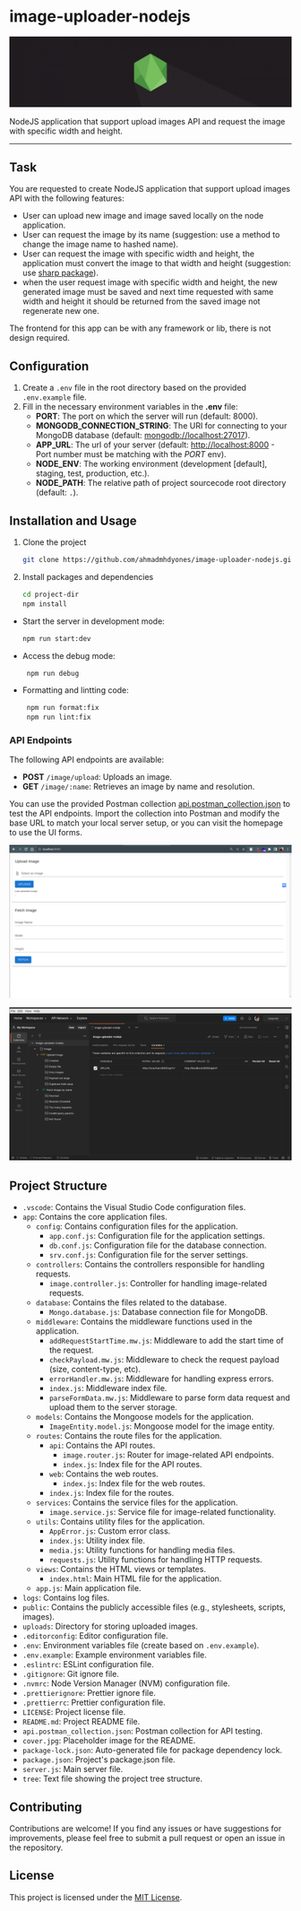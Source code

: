 # image-uploader-nodejs

![Node.js](./cover.jpg)

NodeJS application that support upload images API and request the image with specific width and height.

---

## Task

You are requested to create NodeJS application that support upload images API with the following features:

- User can upload new image and image saved locally on the node application.
- User can request the image by its name (suggestion: use a method to change the image name to hashed name).
- User can request the image with specific width and height, the application must convert the image to that width and height (suggestion: use [sharp package](https://www.npmjs.com/package/sharp)).
- when the user request image with specific width and height, the new generated image must be saved and next time requested with same width and height it should be returned from the saved image not regenerate new one.

The frontend for this app can be with any framework or lib, there is not design required.

## Configuration

1. Create a `.env` file in the root directory based on the provided `.env.example` file.
2. Fill in the necessary environment variables in the **.env** file:
   - **PORT**: The port on which the server will run (default: 8000).
   - **MONGODB_CONNECTION_STRING**: The URI for connecting to your MongoDB database (default: <mongodb://localhost:27017>).
   - **APP_URL**: The url of your server (default: <http://localhost:8000> - Port number must be matching with the *PORT* env).
   - **NODE_ENV**: The working environment (development [default], staging, test, production, etc.).
   - **NODE_PATH**: The relative path of project sourcecode root directory (default: `.`).

## Installation and Usage

1. Clone the project

    ```sh
    git clone https://github.com/ahmadmhdyones/image-uploader-nodejs.git
    ```

2. Install packages and dependencies

    ```sh
    cd project-dir
    npm install
    ```

- Start the server in development mode:

   ```sh
   npm run start:dev
   ```

- Access the debug mode:

   ```sh
    npm run debug
   ```

- Formatting and lintting code:

   ```sh
    npm run format:fix
    npm run lint:fix
   ```

### API Endpoints

The following API endpoints are available:

- **POST** `/image/upload`: Uploads an image.
- **GET** `/image/:name`: Retrieves an image by name and resolution.

You can use the provided Postman collection [api.postman_collection.json](./api.postman_collection.json) to test the API endpoints. Import the collection into Postman and modify the base URL to match your local server setup, or you can visit the homepage to use the UI forms.

![Homepage](./public/images/Screenshot%20from%202023-07-18%2004-44-54.png)

![Collection](./public/images/Screenshot%20from%202023-07-18%2004-47-30.png)

## Project Structure

- `.vscode`: Contains the Visual Studio Code configuration files.
- `app`: Contains the core application files.
  - `config`: Contains configuration files for the application.
    - `app.conf.js`: Configuration file for the application settings.
    - `db.conf.js`: Configuration file for the database connection.
    - `srv.conf.js`: Configuration file for the server settings.
  - `controllers`: Contains the controllers responsible for handling requests.
    - `image.controller.js`: Controller for handling image-related requests.
  - `database`: Contains the files related to the database.
    - `Mongo.database.js`: Database connection file for MongoDB.
  - `middleware`: Contains the middleware functions used in the application.
    - `addRequestStartTime.mw.js`: Middleware to add the start time of the request.
    - `checkPayload.mw.js`: Middleware to check the request payload (size, content-type, etc).
    - `errorHandler.mw.js`: Middleware for handling express errors.
    - `index.js`: Middleware index file.
    - `parseFormData.mw.js`: Middleware to parse form data request and upload them to the server storage.
  - `models`: Contains the Mongoose models for the application.
    - `ImageEntity.model.js`: Mongoose model for the image entity.
  - `routes`: Contains the route files for the application.
    - `api`: Contains the API routes.
      - `image.router.js`: Router for image-related API endpoints.
      - `index.js`: Index file for the API routes.
    - `web`: Contains the web routes.
      - `index.js`: Index file for the web routes.
    - `index.js`: Index file for the routes.
  - `services`: Contains the service files for the application.
    - `image.service.js`: Service file for image-related functionality.
  - `utils`: Contains utility files for the application.
    - `AppError.js`: Custom error class.
    - `index.js`: Utility index file.
    - `media.js`: Utility functions for handling media files.
    - `requests.js`: Utility functions for handling HTTP requests.
  - `views`: Contains the HTML views or templates.
    - `index.html`: Main HTML file for the application.
  - `app.js`: Main application file.
- `logs`: Contains log files.
- `public`: Contains the publicly accessible files (e.g., stylesheets, scripts, images).
- `uploads`: Directory for storing uploaded images.
- `.editorconfig`: Editor configuration file.
- `.env`: Environment variables file (create based on `.env.example`).
- `.env.example`: Example environment variables file.
- `.eslintrc`: ESLint configuration file.
- `.gitignore`: Git ignore file.
- `.nvmrc`: Node Version Manager (NVM) configuration file.
- `.prettierignore`: Prettier ignore file.
- `.prettierrc`: Prettier configuration file.
- `LICENSE`: Project license file.
- `README.md`: Project README file.
- `api.postman_collection.json`: Postman collection for API testing.
- `cover.jpg`: Placeholder image for the README.
- `package-lock.json`: Auto-generated file for package dependency lock.
- `package.json`: Project's package.json file.
- `server.js`: Main server file.
- `tree`: Text file showing the project tree structure.

## Contributing

Contributions are welcome! If you find any issues or have suggestions for improvements, please feel free to submit a pull request or open an issue in the repository.

## License

This project is licensed under the [MIT License](https://chat.openai.com/c/LICENSE).
